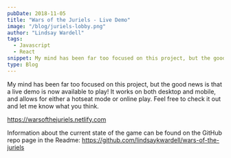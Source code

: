 ```yaml
---
pubDate: 2018-11-05
title: "Wars of the Juriels - Live Demo"
image: "/blog/juriels-lobby.png"
author: "Lindsay Wardell"
tags:
  - Javascript
  - React
snippet: My mind has been far too focused on this project, but the good news is that a live demo is now available to play!
type: Blog
---
```

My mind has been far too focused on this project, but the good news is that a live demo is now available to play! It works on both desktop and mobile, and allows for either a hotseat mode or online play. Feel free to check it out and let me know what you think.

https://warsofthejuriels.netlify.com

Information about the current state of the game can be found on the GitHub repo page in the Readme: https://github.com/lindsaykwardell/wars-of-the-juriels